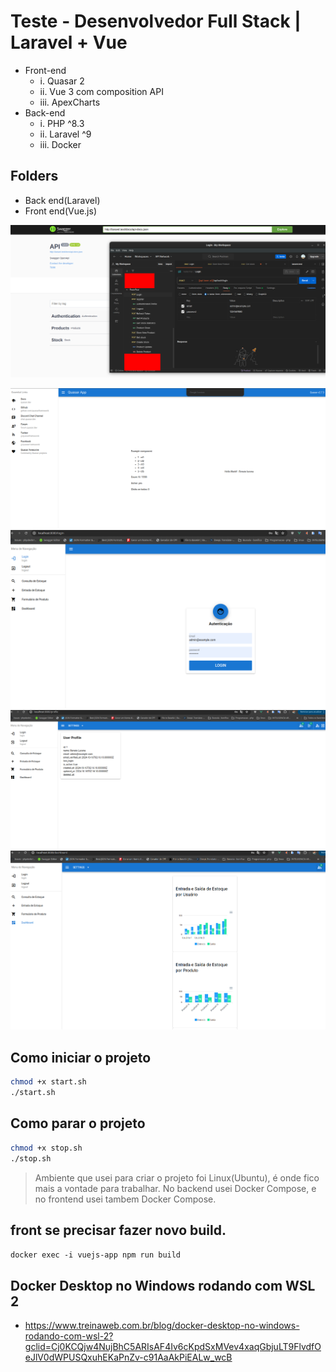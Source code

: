 # Teste - Desenvolvedor Full Stack | Laravel + Vue 

- Front-end 
  - i. Quasar 2 
  - ii. Vue 3 com composition API 
  - iii. ApexCharts 
- Back-end 
  - i. PHP ^8.3 
  - ii. Laravel ^9 
  - iii. Docker

## Folders
- Back end(Laravel)
- Front end(Vue.js)

![postman](backend/rest.png)

![Primeira](frontend/Screenshot_2024-10-14_232916.png)
![login](frontend/login.png)
![me](frontend/me.png)
![Grafico](frontend/graficos.png)

## Como iniciar o projeto

```sh
chmod +x start.sh
./start.sh
```

## Como parar o projeto

```sh
chmod +x stop.sh
./stop.sh
```

> Ambiente que usei para criar o projeto foi Linux(Ubuntu), é onde fico mais a vontade para trabalhar.
> No backend usei Docker Compose, e no frontend usei tambem Docker Compose.

## front se precisar fazer novo build.

`docker exec -i vuejs-app npm run build`

## Docker Desktop no Windows rodando com WSL 2
- https://www.treinaweb.com.br/blog/docker-desktop-no-windows-rodando-com-wsl-2?gclid=Cj0KCQjw4NujBhC5ARIsAF4Iv6cKpdSxMVev4xaqGbjuLT9FlvdfOeJlV0dWPUSQxuhEKaPnZv-c91AaAkPiEALw_wcB